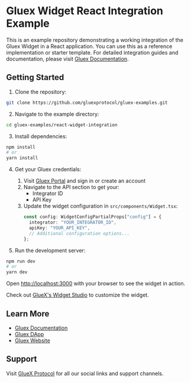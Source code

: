 # Gluex Widget React Integration Example

This is an example repository demonstrating a working integration of the Gluex Widget in a React application. You can use this as a reference implementation or starter template. For detailed integration guides and documentation, please visit [Gluex Documentation](https://docs.gluex.xyz).

## Getting Started

1. Clone the repository:
```bash
git clone https://github.com/gluexprotocol/gluex-examples.git
```

2. Navigate to the example directory:
```bash
cd gluex-examples/react-widget-integration
```

3. Install dependencies:
```bash
npm install
# or
yarn install
```

4. Get your Gluex credentials:
   1. Visit [Gluex Portal](https://portal.gluex.xyz/login) and sign in or create an account
   2. Navigate to the API section to get your:
      - Integrator ID
      - API Key
   3. Update the widget configuration in `src/components/Widget.tsx`:
      ```typescript
      const config: WidgetConfigPartialProps["config"] = {
        integrator: "YOUR_INTEGRATOR_ID",
        apiKey: "YOUR_API_KEY",
        // Additional configuration options...
      };
      ```

5. Run the development server:
```bash
npm run dev
# or
yarn dev
```

Open [http://localhost:3000](http://localhost:3000) with your browser to see the widget in action.

Check out [GlueX's Widget Studio](https://studio.gluex.xyz/playground) to customize the widget.

## Learn More

- [Gluex Documentation](https://docs.gluex.xyz)
- [Gluex DApp](https://dapp.gluex.xyz)
- [Gluex Website](https://gluex.xyz)

## Support

Visit [GlueX Protocol](https://bento.me/gluex-protocol) for all our social links and support channels.
